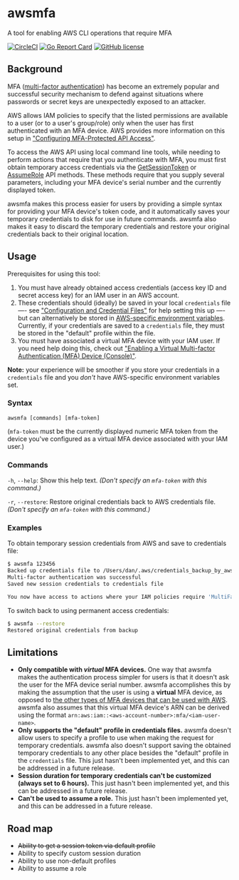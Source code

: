 # awsmfa

A tool for enabling AWS CLI operations that require MFA

[![CircleCI](https://circleci.com/gh/luhring/awsmfa.svg?style=svg)](https://circleci.com/gh/luhring/awsmfa)
[![Go Report Card](https://goreportcard.com/badge/github.com/luhring/awsmfa)](https://goreportcard.com/report/github.com/luhring/awsmfa)
[![GitHub license](https://img.shields.io/badge/license-MIT-blue.svg)](https://github.com/luhring/awsmfa/blob/master/LICENSE)

## Background

MFA ([multi-factor authentication](https://en.wikipedia.org/wiki/Multi-factor_authentication)) has become an extremely popular and successful security mechanism to defend against situations where passwords or secret keys are unexpectedly exposed to an attacker.

AWS allows IAM policies to specify that the listed permissions are available to a user (or to a user's group/role) only when the user has first authenticated with an MFA device. AWS provides more information on this setup in ["Configuring MFA-Protected API Access"](https://docs.aws.amazon.com/IAM/latest/UserGuide/id_credentials_mfa_configure-api-require.html).

To access the AWS API using local command line tools, while needing to perform actions that require that you authenticate with MFA, you must first obtain temporary access credentials via the [GetSessionToken](https://docs.aws.amazon.com/STS/latest/APIReference/API_GetSessionToken.html) or [AssumeRole](https://docs.aws.amazon.com/STS/latest/APIReference/API_AssumeRole.html) API methods. These methods require that you supply several parameters, including your MFA device's serial number and the currently displayed token.

awsmfa makes this process easier for users by providing a simple syntax for providing your MFA device's token code, and it automatically saves your temporary credentials to disk for use in future commands. awsmfa also makes it easy to discard the temporary credentials and restore your original credentials back to their original location.

## Usage

Prerequisites for using this tool:

1. You must have already obtained access credentials (access key ID and secret access key) for an IAM user in an AWS account.
1. These credentials should (ideally) be saved in your local `credentials` file —- see ["Configuration and Credential Files"](https://docs.aws.amazon.com/cli/latest/userguide/cli-configure-files.html) for help setting this up —- but can alternatively be stored in [AWS-specific environment variables](https://docs.aws.amazon.com/cli/latest/userguide/cli-configure-envvars.html). Currently, if your credentials are saved to a `credentials` file, they must be stored in the "default" profile within the file.
1. You must have associated a virtual MFA device with your IAM user. If you need help doing this, check out ["Enabling a Virtual Multi-factor Authentication (MFA) Device (Console)"](https://docs.aws.amazon.com/IAM/latest/UserGuide/id_credentials_mfa_enable_virtual.html).

**Note:** your experience will be smoother if you store your credentials in a `credentials` file and you _don't_ have AWS-specific environment variables set.

### Syntax

`awsmfa [commands] [mfa-token]`

(`mfa-token` must be the currently displayed numeric MFA token from the device you've configured as a virtual MFA device associated with your IAM user.)

### Commands

`-h`, `--help`: Show this help text. _(Don't specify an `mfa-token` with this command.)_

`-r`, `--restore`: Restore original credentials back to AWS credentials file. _(Don't specify an `mfa-token` with this command.)_

### Examples

To obtain temporary session credentials from AWS and save to credentials file:

```bash
$ awsmfa 123456
Backed up credentials file to /Users/dan/.aws/credentials_backup_by_awsmfa
Multi-factor authentication was successful
Saved new session credentials to credentials file

You now have access to actions where your IAM policies require 'MultiFactorAuthPresent' 👍
```

To switch back to using permanent access credentials:

```bash
$ awsmfa --restore
Restored original credentials from backup
```

## Limitations

- **Only compatible with _virtual_ MFA devices.** One way that awsmfa makes the authentication process simpler for users is that it doesn't ask the user for the MFA device serial number. awsmfa accomplishes this by making the assumption that the user is using a **virtual** MFA device, as opposed to [the other types of MFA devices that can be used with AWS](https://docs.aws.amazon.com/IAM/latest/UserGuide/id_credentials_mfa_enable.html). awsmfa also assumes that this virtual MFA device's ARN can be derived using the format `arn:aws:iam::<aws-account-number>:mfa/<iam-user-name>`.
- **Only supports the "default" profile in credentials files.** awsmfa doesn't allow users to specify a profile to use when making the request for temporary credentials. awsmfa also doesn't support saving the obtained temporary credentials to any other place besides the "default" profile in the `credentials` file. This just hasn't been implemented yet, and this can be addressed in a future release.
- **Session duration for temporary credentials can't be customized (always set to 6 hours).** This just hasn't been implemented yet, and this can be addressed in a future release.
- **Can't be used to assume a role.** This just hasn't been implemented yet, and this can be addressed in a future release.

## Road map

- ~~Ability to get a session token via default profile~~
- Ability to specify custom session duration
- Ability to use non-default profiles
- Ability to assume a role

